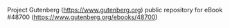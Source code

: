 Project Gutenberg (https://www.gutenberg.org) public repository for eBook #48700 (https://www.gutenberg.org/ebooks/48700)

